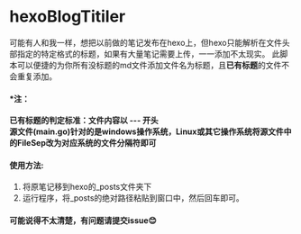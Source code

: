 # hexoBlogTitiler
可能有人和我一样，想把以前做的笔记发布在hexo上，但hexo只能解析在文件头部指定的特定格式的标题，如果有大量笔记需要上传，一一添加不太现实。
此脚本可以便捷的为你所有没标题的md文件添加文件名为标题，且**已有标题**的文件不会重复添加。
#### *注：
**已有标题的判定标准：文件内容以 --- 开头**   
**源文件(main.go)针对的是windows操作系统，Linux或其它操作系统将源文件中的FileSep改为对应系统的文件分隔符即可**

#### 使用方法: 
1. 将原笔记移到hexo的_posts文件夹下
2. 运行程序，将_posts的绝对路径粘贴到窗口中，然后回车即可。
#### 可能说得不太清楚，有问题请提交issue😊
